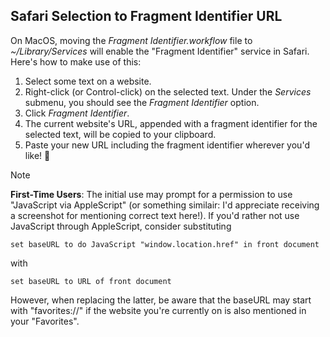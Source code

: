 ## Safari Selection to Fragment Identifier URL

On MacOS, moving the *Fragment Identifier.workflow* file to *~/Library/Services* will enable the "Fragment Identifier" service in Safari. Here's how to make use of this:

1. Select some text on a website.
2. Right-click (or Control-click) on the selected text. Under the _Services_ submenu, you should see the _Fragment Identifier_ option.
3. Click _Fragment Identifier_.
4. The current website's URL, appended with a fragment identifier for the selected text, will be copied to your clipboard.
5. Paste your new URL including the fragment identifier wherever you'd like! 🎉



> [!NOTE]
> **First-Time Users**: The initial use may prompt for a permission to use "JavaScript via AppleScript" (or something similair: I'd appreciate receiving a screenshot for mentioning correct text here!). If you'd rather not use JavaScript through AppleScript, consider substituting 
>
>```AppleScript
>set baseURL to do JavaScript "window.location.href" in front document
>```
>
>with
>
>```AppleScript
>set baseURL to URL of front document
>```
>
>However, when replacing the latter, be aware that the baseURL may start with "favorites://" if the website you're currently on is also mentioned in your "Favorites".
